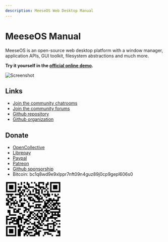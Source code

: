 ```yaml
---
description: MeeseOS Web Desktop Manual
---
```


# MeeseOS Manual

MeeseOS is an open-source web desktop platform with a window manager, application APIs, GUI toolkit, filesystem abstractions and much more.

**Try it yourself in the [official online demo](https://demo.os-js.org/).**

![Screenshot](https://www.os-js.org/screenshot.png)

## Links

* [Join the community chatrooms](https://gitter.im/os-js/OS.js)
* [Join the community forums](https://community.os-js.org/)
* [Github repository](https://github.com/os-js/OS.js/)
* [Github organization](https://github.com/os-js)

## Donate

* [OpenCollective](https://opencollective.com/osjs)
* [Librepay](https://liberapay.com/os-js/)
* [Paypal](https://paypal.me/andersevenrud)
* [Patreon](https://www.patreon.com/user?u=2978551&ty=h&u=2978551)
* [Github sponsorship](https://github.com/sponsors/andersevenrud)
* Bitcoin: bc1q8wd9e9xlppr7nft09n4guz89j0cp9gepl606s0

<img src="wallet.png" alt="bitcoin qr code" width="177" height="177" />
